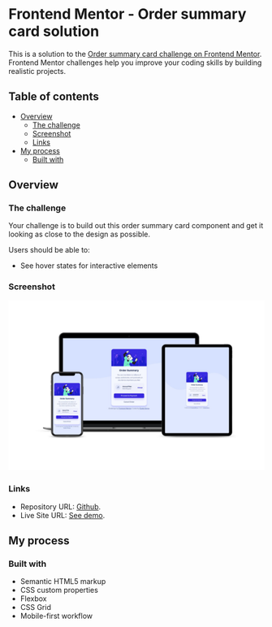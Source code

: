 # Frontend Mentor - Order summary card solution

This is a solution to the [Order summary card challenge on Frontend Mentor](https://www.frontendmentor.io/challenges/order-summary-component-QlPmajDUj). Frontend Mentor challenges help you improve your coding skills by building realistic projects. 

## Table of contents

- [Overview](#overview)
  - [The challenge](#the-challenge)
  - [Screenshot](#screenshot)
  - [Links](#links)
- [My process](#my-process)
  - [Built with](#built-with)

## Overview

### The challenge

Your challenge is to build out this order summary card component and get it looking as close to the design as possible.

Users should be able to:

- See hover states for interactive elements

### Screenshot

![Mockups screenshot solution](./screenshots/mockups.jpg)

### Links

- Repository URL: [Github](https://your-solution-url.com).
- Live Site URL: [See demo](https://your-live-site-url.com).

## My process

### Built with

- Semantic HTML5 markup
- CSS custom properties
- Flexbox
- CSS Grid
- Mobile-first workflow
